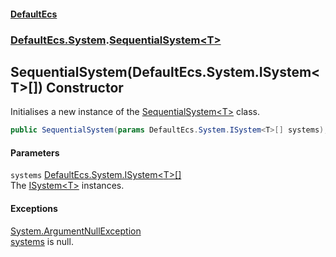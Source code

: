 #### [DefaultEcs](./index.md 'index')
### [DefaultEcs.System](./DefaultEcs-System.md 'DefaultEcs.System').[SequentialSystem&lt;T&gt;](./DefaultEcs-System-SequentialSystem-T-.md 'DefaultEcs.System.SequentialSystem&lt;T&gt;')
## SequentialSystem(DefaultEcs.System.ISystem&lt;T&gt;[]) Constructor
Initialises a new instance of the [SequentialSystem&lt;T&gt;](./DefaultEcs-System-SequentialSystem-T-.md 'DefaultEcs.System.SequentialSystem&lt;T&gt;') class.  
```csharp
public SequentialSystem(params DefaultEcs.System.ISystem<T>[] systems);
```
#### Parameters
<a name='DefaultEcs-System-SequentialSystem-T--SequentialSystem(DefaultEcs-System-ISystem-T---)-systems'></a>
`systems` [DefaultEcs.System.ISystem&lt;](./DefaultEcs-System-ISystem-T-.md 'DefaultEcs.System.ISystem&lt;T&gt;')[T](./DefaultEcs-System-SequentialSystem-T-.md#DefaultEcs-System-SequentialSystem-T--T 'DefaultEcs.System.SequentialSystem&lt;T&gt;.T')[&gt;](./DefaultEcs-System-ISystem-T-.md 'DefaultEcs.System.ISystem&lt;T&gt;')[[]](https://docs.microsoft.com/en-us/dotnet/api/System.Array 'System.Array')  
The [ISystem&lt;T&gt;](./DefaultEcs-System-ISystem-T-.md 'DefaultEcs.System.ISystem&lt;T&gt;') instances.  
  
#### Exceptions
[System.ArgumentNullException](https://docs.microsoft.com/en-us/dotnet/api/System.ArgumentNullException 'System.ArgumentNullException')  
[systems](#DefaultEcs-System-SequentialSystem-T--SequentialSystem(DefaultEcs-System-ISystem-T---)-systems 'DefaultEcs.System.SequentialSystem&lt;T&gt;.SequentialSystem(DefaultEcs.System.ISystem&lt;T&gt;[]).systems') is null.  
